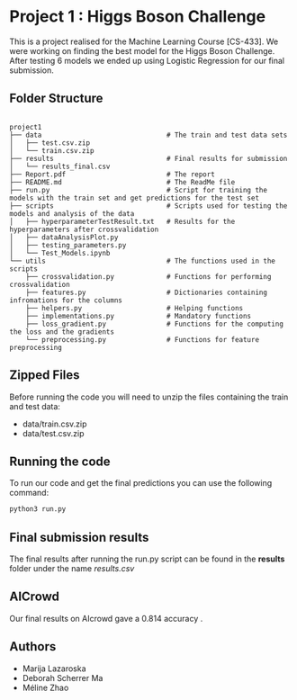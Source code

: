 # Project 1 : Higgs Boson Challenge

This is a project realised for the Machine Learning Course [CS-433]. We were working on finding the best model for the Higgs Boson Challenge. After testing 6 models we ended up using Logistic Regression for our final submission.

## Folder Structure

```

project1
├── data                               # The train and test data sets
│   ├── test.csv.zip
│   └── train.csv.zip
├── results                            # Final results for submission
│   └── results_final.csv
├── Report.pdf                         # The report
├── README.md                          # The ReadMe file
├── run.py                             # Script for training the models with the train set and get predictions for the test set
├── scripts                            # Scripts used for testing the models and analysis of the data
│   ├── hyperparameterTestResult.txt   # Results for the hyperparameters after crossvalidation
│   ├── dataAnalysisPlot.py
│   ├── testing_parameters.py
│   └── Test_Models.ipynb
└── utils                              # The functions used in the scripts
    ├── crossvalidation.py             # Functions for performing crossvalidation
    ├── features.py                    # Dictionaries containing infromations for the columns
    ├── helpers.py                     # Helping functions
    ├── implementations.py             # Mandatory functions
    ├── loss_gradient.py               # Functions for the computing the loss and the gradients
    └── preprocessing.py               # Functions for feature preprocessing

```


## Zipped Files
Before running the code you will need to unzip the files containing the train and test data:

* data/train.csv.zip     
* data/test.csv.zip 

## Running the code
To run our code and get the final predictions you can use the following command:

```python
python3 run.py
```
## Final submission results

The final results after running the run.py script can be found in the **results** folder under the name *results.csv*

## AICrowd

Our final results on AIcrowd gave a 0.814 accuracy .

## Authors
* Marija Lazaroska     
* Deborah Scherrer Ma  
* Méline Zhao  
